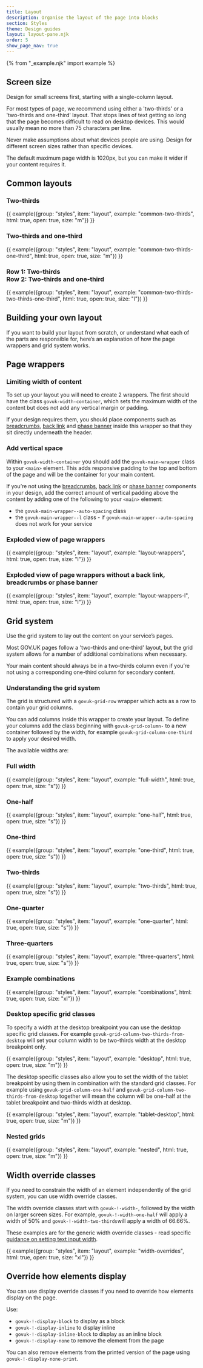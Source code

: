 ```yaml
---
title: Layout
description: Organise the layout of the page into blocks
section: Styles
theme: Design guides
layout: layout-pane.njk
order: 5
show_page_nav: true
---
```


{% from "_example.njk" import example %}

## Screen size

Design for small screens first, starting with a single-column layout.

For most types of page, we recommend using either a 'two-thirds' or a 'two-thirds and one-third' layout. That stops lines of text getting so long that the page becomes difficult to read on desktop devices. This would usually mean no more than 75 characters per line.

Never make assumptions about what devices people are using. Design for different screen sizes rather than specific devices.

The default maximum page width is 1020px, but you can make it wider if your content requires it.


## Common layouts


### Two-thirds

{{ example({group: "styles", item: "layout", example: "common-two-thirds", html: true, open: true, size: "m"}) }}

### Two-thirds and one-third

{{ example({group: "styles", item: "layout", example: "common-two-thirds-one-third", html: true, open: true, size: "m"}) }}


### Row 1: Two-thirds <br>Row 2: Two-thirds and one-third

{{ example({group: "styles", item: "layout", example: "common-two-thirds-two-thirds-one-third", html: true, open: true, size: "l"}) }}


## Building your own layout

If you want to build your layout from scratch, or understand what each of the parts are responsible for, here’s an explanation of how the page wrappers and grid system works.

## Page wrappers

### Limiting width of content

To set up your layout you will need to create 2 wrappers. The first should have the class  `govuk-width-container`, which sets the maximum width of the content but does not add any vertical margin or padding.

If your design requires them, you should place components such as [breadcrumbs](/components/breadcrumbs/), [back link](/components/back-link/) and [phase banner](/components/phase-banner/) inside this wrapper so that they sit directly underneath the header.

### Add vertical space

Within `govuk-width-container` you should add the `govuk-main-wrapper` class to your `<main>` element. This adds responsive padding to the top and bottom of the page and will be the container for your main content.

If you’re not using the [breadcrumbs](/components/breadcrumbs/), [back link](/components/back-link/) or [phase banner](/components/phase-banner/) components in your design, add the correct amount of vertical padding above the content by adding one of the following to your `<main>` element:

- the `govuk-main-wrapper--auto-spacing` class
- the `govuk-main-wrapper--l` class - if `govuk-main-wrapper--auto-spacing` does not work for your service

### Exploded view of page wrappers

{{ example({group: "styles", item: "layout", example: "layout-wrappers", html: true, open: true, size: "l"}) }}

### Exploded view of page wrappers without a back link, breadcrumbs or phase banner

{{ example({group: "styles", item: "layout", example: "layout-wrappers-l", html: true, open: true, size: "l"}) }}

## Grid system

Use the grid system to lay out the content on your service’s pages.

Most GOV.UK pages follow a 'two-thirds and one-third' layout, but the grid system allows for a number of additional combinations when necessary.

Your main content should always be in a two-thirds column even if you’re not using a corresponding one-third column for secondary content.

### Understanding the grid system

The grid is structured with a `govuk-grid-row` wrapper which acts as a row to contain your grid columns.

You can add columns inside this wrapper to create your layout. To define your columns add the class beginning with `govuk-grid-column-` to a new container followed by the width, for example `govuk-grid-column-one-third` to apply your desired width.

The available widths are:

### Full width

{{ example({group: "styles", item: "layout", example: "full-width", html: true, open: true, size: "s"}) }}

### One-half

{{ example({group: "styles", item: "layout", example: "one-half", html: true, open: true, size: "s"}) }}

### One-third

{{ example({group: "styles", item: "layout", example: "one-third", html: true, open: true, size: "s"}) }}

### Two-thirds

{{ example({group: "styles", item: "layout", example: "two-thirds", html: true, open: true, size: "s"}) }}

### One-quarter

{{ example({group: "styles", item: "layout", example: "one-quarter", html: true, open: true, size: "s"}) }}

### Three-quarters

{{ example({group: "styles", item: "layout", example: "three-quarters", html: true, open: true, size: "s"}) }}

### Example combinations

{{ example({group: "styles", item: "layout", example: "combinations", html: true, open: true, size: "xl"}) }}

### Desktop specific grid classes

To specify a width at the desktop breakpoint you can use the desktop specific grid classes. For example `govuk-grid-column-two-thirds-from-desktop` will set your column width to be two-thirds width at the desktop breakpoint only.

{{ example({group: "styles", item: "layout", example: "desktop", html: true, open: true, size: "m"}) }}

The desktop specific classes also allow you to set the width of the tablet breakpoint by using them in combination with the standard grid classes. For example using `govuk-grid-column-one-half` and `govuk-grid-column-two-thirds-from-desktop` together will mean the column will be one-half at the tablet breakpoint and two-thirds width at desktop.

{{ example({group: "styles", item: "layout", example: "tablet-desktop", html: true, open: true, size: "m"}) }}

### Nested grids

{{ example({group: "styles", item: "layout", example: "nested", html: true, open: true, size: "m"}) }}


## Width override classes

If you need to constrain the width of an element independently of the grid system, you can use width override classes.

The width override classes start with `govuk-!-width-`, followed by the width on larger screen sizes. For example, `govuk-!-width-one-half` will apply a width of 50% and `govuk-!-width-two-thirds`will apply a width of 66.66%.

These examples are for the generic width override classes - read specific [guidance on setting text input width](/components/text-input/#use-appropriately-sized-text-inputs).

{{ example({group: "styles", item: "layout", example: "width-overrides", html: true, open: true, size: "xl"}) }}

## Override how elements display

You can use display override classes if you need to override how elements display on the page.

Use:

- `govuk-!-display-block` to display as a block
- `govuk-!-display-inline` to display inline
- `govuk-!-display-inline-block` to display as an inline block
- `govuk-!-display-none` to remove the element from the page

You can also remove elements from the printed version of the page using `govuk-!-display-none-print`.
